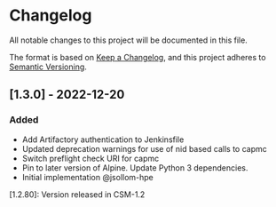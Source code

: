 # Changelog

All notable changes to this project will be documented in this file.

The format is based on [Keep a Changelog](https://keepachangelog.com/en/1.0.0/),
and this project adheres to [Semantic Versioning](https://semver.org/spec/v2.0.0.html).

## [1.3.0] - 2022-12-20
### Added
- Add Artifactory authentication to Jenkinsfile
- Updated deprecation warnings for use of nid based calls to capmc
- Switch preflight check URI for capmc
- Pin to later version of Alpine. Update Python 3 dependencies.
- Initial implementation @jsollom-hpe

[1.2.80]: Version released in CSM-1.2
	
	
